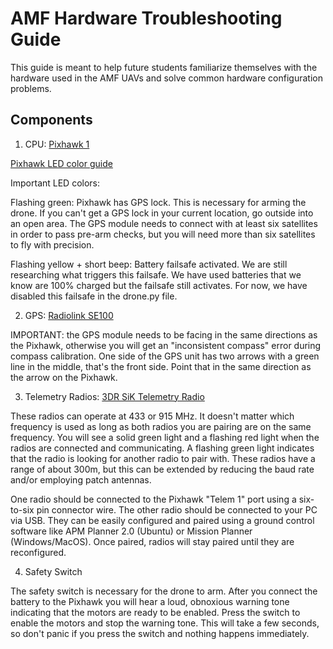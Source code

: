 # AMF Hardware Troubleshooting Guide

This guide is meant to help future students familiarize themselves with the hardware used in the AMF UAVs and solve common hardware configuration problems.

## Components

1. CPU: [Pixhawk 1](https://docs.px4.io/en/flight_controller/pixhawk.html)

[Pixhawk LED color guide](http://ardupilot.org/copter/docs/common-leds-pixhawk.html)

Important LED colors:

Flashing green: Pixhawk has GPS lock. This is necessary for arming the drone. If you can't get a GPS lock in your current location, go outside into an open area. The GPS module needs to connect with at least six satellites in order to pass pre-arm checks, but you will need more than six satellites to fly with precision.

Flashing yellow + short beep: Battery failsafe activated. We are still researching what triggers this failsafe. We have used batteries that we know are 100% charged but the failsafe still activates. For now, we have disabled this failsafe in the drone.py file.

2. GPS: [Radiolink SE100](http://www.radiolink.com.cn/doce/product-detail-115.html)

IMPORTANT: the GPS module needs to be facing in the same directions as the Pixhawk, otherwise you will get an "inconsistent compass" error during compass calibration. One side of the GPS unit has two arrows with a green line in the middle, that's the front side. Point that in the same direction as the arrow on the Pixhawk.

3. Telemetry Radios: [3DR SiK Telemetry Radio](http://ardupilot.org/copter/docs/common-sik-telemetry-radio.html)

These radios can operate at 433 or 915 MHz. It doesn't matter which frequency is used as long as both radios you are pairing are on the same frequency. You will see a solid green light and a flashing red light when the radios are connected and communicating. A flashing green light indicates that the radio is looking for another radio to pair with. These radios have a range of about 300m, but this can be extended by reducing the baud rate and/or employing patch antennas.

One radio should be connected to the Pixhawk "Telem 1" port using a six-to-six pin connector wire. The other radio should be connected to your PC via USB. They can be easily configured and paired using a ground control software like APM Planner 2.0 (Ubuntu) or Mission Planner (Windows/MacOS). Once paired, radios will stay paired until they are reconfigured.

4. Safety Switch

The safety switch is necessary for the drone to arm. After you connect the battery to the Pixhawk you will hear a loud, obnoxious warning tone indicating that the motors are ready to be enabled. Press the switch to enable the motors and stop the warning tone. This will take a few seconds, so don't panic if you press the switch and nothing happens immediately.
